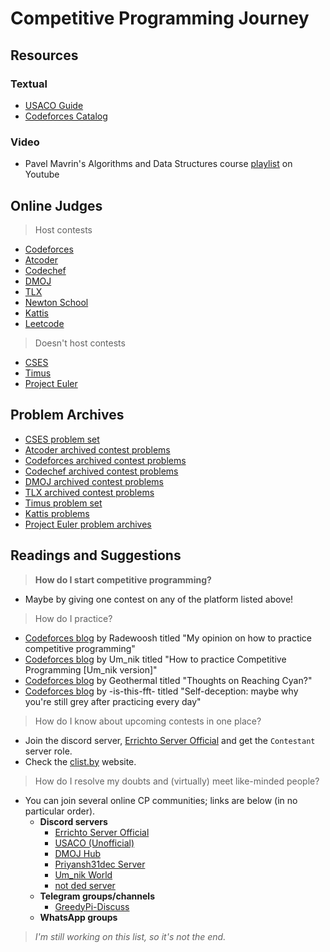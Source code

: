 # Competitive Programming Journey

## Resources

### Textual

-   [USACO Guide](https://usaco.guide)
-   [Codeforces Catalog](https://codeforces.com/catalog)

### Video

-   Pavel Mavrin's Algorithms and Data Structures course [playlist](https://www.youtube.com/playlist?list=PLrS21S1jm43igE57Ye_edwds_iL7ZOAG4) on Youtube

## Online Judges

> Host contests

-   [Codeforces](https://codeforces.com)
-   [Atcoder](https://atcoder.jp)
-   [Codechef](https://www.codechef.com)
-   [DMOJ](https://dmoj.ca)
-   [TLX](https://tlx.toki.id)
-   [Newton School](https://my.newtonschool.co/contest/all)
-   [Kattis](https://open.kattis.com)
-   [Leetcode](https://leetcode.com)

> Doesn't host contests

-   [CSES](https://cses.fi/problemset/list)
-   [Timus](https://acm.timus.ru)
-   [Project Euler](https://projecteuler.net/)

## Problem Archives

-   [CSES problem set](https://cses.fi/problemset/list)
-   [Atcoder archived contest problems](https://kenkoooo.com/atcoder#/table)
-   [Codeforces archived contest problems](https://codeforces.com/problemset)
-   [Codechef archived contest problems](https://www.codechef.com/practice)
-   [DMOJ archived contest problems](https://dmoj.ca/problems)
-   [TLX archived contest problems](https://tlx.toki.id/problems)
-   [Timus problem set](https://acm.timus.ru/problemset.aspx)
-   [Kattis problems](https://open.kattis.com/problems)
-   [Project Euler problem archives](https://projecteuler.net/archives)

## Readings and Suggestions

> **How do I start competitive programming?**

-   Maybe by giving one contest on any of the platform listed above!

> How do I practice?

-   [Codeforces blog](https://codeforces.com/blog/entry/91114) by Radewoosh titled "My opinion on how to practice competitive programming"
-   [Codeforces blog](https://codeforces.com/blog/entry/98806) by Um_nik titled "How to practice Competitive Programming [Um_nik version]"
-   [Codeforces blog](https://codeforces.com/blog/entry/101561) by Geothermal titled "Thoughts on Reaching Cyan?"
-   [Codeforces blog](https://codeforces.com/blog/entry/98621) by -is-this-fft- titled "Self-deception: maybe why you're still grey after practicing every day"

> How do I know about upcoming contests in one place?

-   Join the discord server, [Errichto Server Official](https://discord.gg/pRBBvPdT5k) and get the `Contestant` server role.
-   Check the [clist.by](https://clist.by) website.

> How do I resolve my doubts and (virtually) meet like-minded people?

-   You can join several online CP communities; links are below (in no particular order).
    -   **Discord servers**
        -   [Errichto Server Official](https://discord.gg/pRBBvPdT5k)
        -   [USACO (Unofficial)](https://discord.gg/bessMBe)
        -   [DMOJ Hub](https://discordapp.com/invite/EgJVpxz)
        -   [Priyansh31dec Server](https://discord.gg/rTEXMkaeKy)
        -   [Um_nik World](https://discord.gg/Bvpfqp4A9x)
        -   [not ded server](https://discord.gg/yGugDv4tdd)
    -   **Telegram groups/channels**
        -   [GreedyPi-Discuss](https://t.me/+TJaC_M4dzrV5zHlT)
    -   **WhatsApp groups**

> _I'm still working on this list, so it's not the end._
